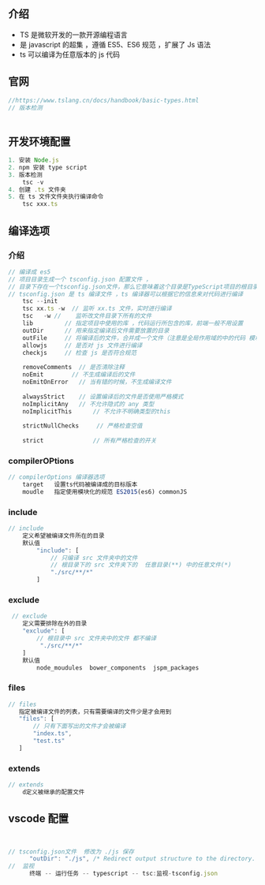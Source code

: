 ## 介绍

*   TS 是微软开发的一款开源编程语言
*   是 javascript 的超集 ，遵循 ES5、ES6 规范 ，扩展了 Js 语法
*   ts 可以编译为任意版本的 js 代码

## 官网

```ts
//https://www.tslang.cn/docs/handbook/basic-types.html
// 版本检测
 
```

## 开发环境配置

```js
1. 安装 Node.js
2. npm 安装 type script 
3. 版本检测
	tsc -v
4. 创建 .ts 文件夹
5. 在 ts 文件文件夹执行编译命令
	tsc xxx.ts
```



## 编译选项

### 介绍

```ts
// 编译成 es5 
// 项目目录生成一个 tsconfig.json 配置文件 ，
// 目录下存在一个tsconfig.json文件，那么它意味着这个目录是TypeScript项目的根目录
// tsconfig.json 是 ts 编译文件 ，ts 编译器可以根据它的信息来对代码进行编译
	tsc --init 
    tsc xx.ts -w  // 监听 xx.ts 文件，实时进行编译
    tsc   -w //    监听改文件目录下所有的文件
	lib			// 指定项目中使用的库 ，代码运行所包含的库，前端一般不用设置
    outDir		// 用来指定编译后文件需要放置的目录
    outFile		// 将编译后的文件，合并成一个文件（注意是全局作用域的中的代码 模块化的有问题）
    allowjs		// 是否对 js 文件进行编译
    checkjs		// 检查 js 是否符合规范
    
    removeComments  // 是否清除注释
    noEmit		  // 不生成编译后的文件
    noEmitOnError   // 当有错的时候，不生成编译文件
    
    alwaysStrict    // 设置编译后的文件是否使用严格模式
    noImplicitAny   // 不允许隐式的 any 类型
    noImplicitThis		// 不允许不明确类型的this
    
    strictNullChecks     // 严格检查空值
    
    strict				// 所有严格检查的开关
```

### compilerOPtions

```js
// compilerOptions 编译器选项 
	target   设置ts代码被编译成的目标版本
    moudle	 指定使用模块化的规范 ES2015(es6) commonJS
```



### include

```js
// include
	定义希望被编译文件所在的目录
    默认值
    	"include": [
            // 只编译 src 文件夹中的文件
            // 根目录下的 src 文件夹下的  任意目录(**) 中的任意文件(*)
            "./src/**/*"
        ]
```

### exclude

```js
 // exclude
    定义需要排除在外的目录
    "exclude": [
        // 根目录中 src 文件夹中的文件 都不编译
         "./src/**/*"
    ]
	默认值
    	node_moudules  bower_components  jspm_packages
```

### files

```js
// files
   指定被编译文件的列表，只有需要编译的文件少是才会用到
   "files": [
       // 只有下面写出的文件才会被编译
       "index.ts",
       "test.ts"
   ]

```



### extends

```js
// extends
    d定义被继承的配置文件
```





## vscode 配置

```js

    
// tsconfig.json文件  修改为 ./js 保存
      "outDir": "./js", /* Redirect output structure to the directory. */
//  监视
      终端 -- 运行任务 -- typescript -- tsc:监视-tsconfig.json
          
```

